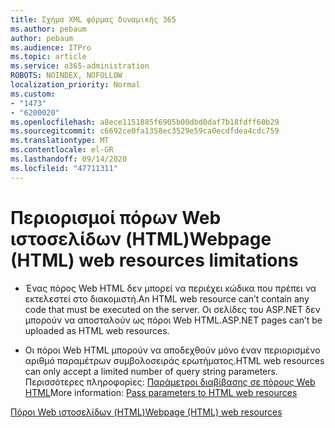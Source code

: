 ```yaml
---
title: Σχήμα XML φόρμας δυναμικής 365
ms.author: pebaum
author: pebaum
ms.audience: ITPro
ms.topic: article
ms.service: o365-administration
ROBOTS: NOINDEX, NOFOLLOW
localization_priority: Normal
ms.custom:
- "1473"
- "6200020"
ms.openlocfilehash: a8ece1151885f6905b00dbd0daf7b18fdff60b29
ms.sourcegitcommit: c6692ce0fa1358ec3529e59ca0ecdfdea4cdc759
ms.translationtype: MT
ms.contentlocale: el-GR
ms.lasthandoff: 09/14/2020
ms.locfileid: "47711311"
---
```

# <a name="webpage-html-web-resources-limitations"></a><span data-ttu-id="f74b1-102">Περιορισμοί πόρων Web ιστοσελίδων (HTML)</span><span class="sxs-lookup"><span data-stu-id="f74b1-102">Webpage (HTML) web resources limitations</span></span>

* <span data-ttu-id="f74b1-103">Ένας πόρος Web HTML δεν μπορεί να περιέχει κώδικα που πρέπει να εκτελεστεί στο διακομιστή.</span><span class="sxs-lookup"><span data-stu-id="f74b1-103">An HTML web resource can’t contain any code that must be executed on the server.</span></span> <span data-ttu-id="f74b1-104">Οι σελίδες του ASP.NET δεν μπορούν να αποσταλούν ως πόροι Web HTML.</span><span class="sxs-lookup"><span data-stu-id="f74b1-104">ASP.NET pages can’t be uploaded as HTML web resources.</span></span>

* <span data-ttu-id="f74b1-105">Οι πόροι Web HTML μπορούν να αποδεχθούν μόνο έναν περιορισμένο αριθμό παραμέτρων συμβολοσειράς ερωτήματος.</span><span class="sxs-lookup"><span data-stu-id="f74b1-105">HTML web resources can only accept a limited number of query string parameters.</span></span> <span data-ttu-id="f74b1-106">Περισσότερες πληροφορίες: [Παράμετροι διαβίβασης σε πόρους Web HTML](https://docs.microsoft.com/dynamics365/customer-engagement/developer/webpage-html-web-resources#BKMK_PassingParametersToWebResources)</span><span class="sxs-lookup"><span data-stu-id="f74b1-106">More information: [Pass parameters to HTML web resources](https://docs.microsoft.com/dynamics365/customer-engagement/developer/webpage-html-web-resources#BKMK_PassingParametersToWebResources)</span></span>

[<span data-ttu-id="f74b1-107">Πόροι Web ιστοσελίδων (HTML)</span><span class="sxs-lookup"><span data-stu-id="f74b1-107">Webpage (HTML) web resources</span></span>](https://docs.microsoft.com/dynamics365/customer-engagement/developer/webpage-html-web-resources)
